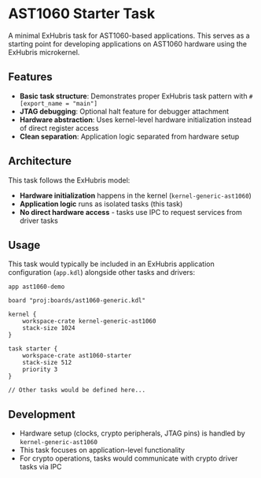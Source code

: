# AST1060 Starter Task

A minimal ExHubris task for AST1060-based applications. This serves as a starting point for developing applications on AST1060 hardware using the ExHubris microkernel.

## Features

- **Basic task structure**: Demonstrates proper ExHubris task pattern with `#[export_name = "main"]`
- **JTAG debugging**: Optional halt feature for debugger attachment
- **Hardware abstraction**: Uses kernel-level hardware initialization instead of direct register access
- **Clean separation**: Application logic separated from hardware setup

## Architecture

This task follows the ExHubris model:

- **Hardware initialization** happens in the kernel (`kernel-generic-ast1060`)
- **Application logic** runs as isolated tasks (this task)
- **No direct hardware access** - tasks use IPC to request services from driver tasks

## Usage

This task would typically be included in an ExHubris application configuration (`app.kdl`) alongside other tasks and drivers:

```kdl
app ast1060-demo

board "proj:boards/ast1060-generic.kdl"

kernel {
    workspace-crate kernel-generic-ast1060
    stack-size 1024
}

task starter {
    workspace-crate ast1060-starter
    stack-size 512
    priority 3
}

// Other tasks would be defined here...
```

## Development

- Hardware setup (clocks, crypto peripherals, JTAG pins) is handled by `kernel-generic-ast1060`
- This task focuses on application-level functionality
- For crypto operations, tasks would communicate with crypto driver tasks via IPC
